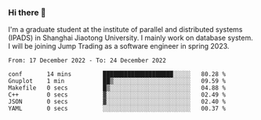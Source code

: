 ### Hi there 👋

I'm a graduate student at the institute of parallel and distributed systems (IPADS) in Shanghai Jiaotong University. I mainly work on database system. I will be joining Jump Trading as a software engineer in spring 2023.

<!--START_SECTION:waka-->

```text
From: 17 December 2022 - To: 24 December 2022

conf       14 mins         ████████████████████░░░░░   80.28 %
Gnuplot    1 min           ██▒░░░░░░░░░░░░░░░░░░░░░░   09.59 %
Makefile   0 secs          █▒░░░░░░░░░░░░░░░░░░░░░░░   04.88 %
C++        0 secs          ▓░░░░░░░░░░░░░░░░░░░░░░░░   02.49 %
JSON       0 secs          ▓░░░░░░░░░░░░░░░░░░░░░░░░   02.40 %
YAML       0 secs          ░░░░░░░░░░░░░░░░░░░░░░░░░   00.37 %
```

<!--END_SECTION:waka-->

<!--
**yqmmm/yqmmm** is a ✨ _special_ ✨ repository because its `README.md` (this file) appears on your GitHub profile.

Here are some ideas to get you started:

- 🔭 I’m currently working on ...
- 🌱 I’m currently learning ...
- 👯 I’m looking to collaborate on ...
- 🤔 I’m looking for help with ...
- 💬 Ask me about ...
- 📫 How to reach me: ...
- 😄 Pronouns: ...
- ⚡ Fun fact: ...
-->

